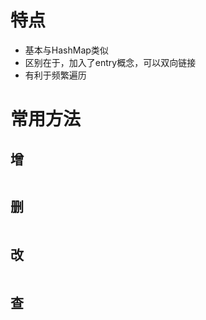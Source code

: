 # 特点

- 基本与HashMap类似
- 区别在于，加入了entry概念，可以双向链接
- 有利于频繁遍历

# 常用方法

## 增

```Java

```

## 删

```Java

```

## 改

```Java

```

## 查

```Java

```


